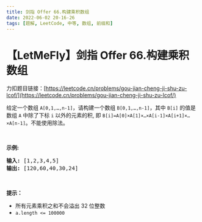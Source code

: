 ```yaml
---
title: 剑指 Offer 66.构建乘积数组
date: 2022-06-02 20-16-26
tags: [题解, LeetCode, 中等, 数组, 前缀和]
---
```


# 【LetMeFly】剑指 Offer 66.构建乘积数组

力扣题目链接：[https://leetcode.cn/problems/gou-jian-cheng-ji-shu-zu-lcof/](https://leetcode.cn/problems/gou-jian-cheng-ji-shu-zu-lcof/)

<p>给定一个数组 <code>A[0,1,…,n-1]</code>，请构建一个数组 <code>B[0,1,…,n-1]</code>，其中 <code>B[i]</code> 的值是数组 <code>A</code> 中除了下标 <code>i</code> 以外的元素的积, 即 <code>B[i]=A[0]×A[1]×…×A[i-1]×A[i+1]×…×A[n-1]</code>。不能使用除法。</p>

<p> </p>

<p><strong>示例:</strong></p>

<pre>
<strong>输入:</strong> [1,2,3,4,5]
<strong>输出:</strong> [120,60,40,30,24]</pre>

<p> </p>

<p><strong>提示：</strong></p>

<ul>
	<li>所有元素乘积之和不会溢出 32 位整数</li>
	<li><code>a.length <= 100000</code></li>
</ul>


    
